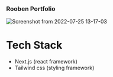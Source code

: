 ### Rooben Portfolio

![Screenshot from 2022-07-25 13-17-03](https://user-images.githubusercontent.com/51721541/180725593-a434f33b-38f3-49b5-8072-209a1cab70f3.png)

# Tech Stack

- Next.js (react framework)
- Tailwind css (styling framework)
